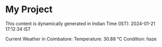 # My Project

This content is dynamically generated in Indian Time (IST): 2024-01-21 17:12:34 IST


Current Weather in Coimbatore:
Temperature: 30.88 °C
Condition: haze
